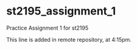 # st2195_assignment_1
Practice Assignment 1 for st2195

This line is added in remote repository, at 4:15pm.

